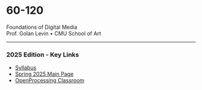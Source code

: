 # 60-120
Foundations of Digital Media<br />
Prof. Golan Levin • CMU School of Art

---

### 2025 Edition - Key Links

* [Syllabus](syllabi/60-120_spring_2025.md)
* [Spring 2025 Main Page](2025/readme.md)
* [OpenProcessing Classroom](https://openprocessing.org/class/95759#/)
